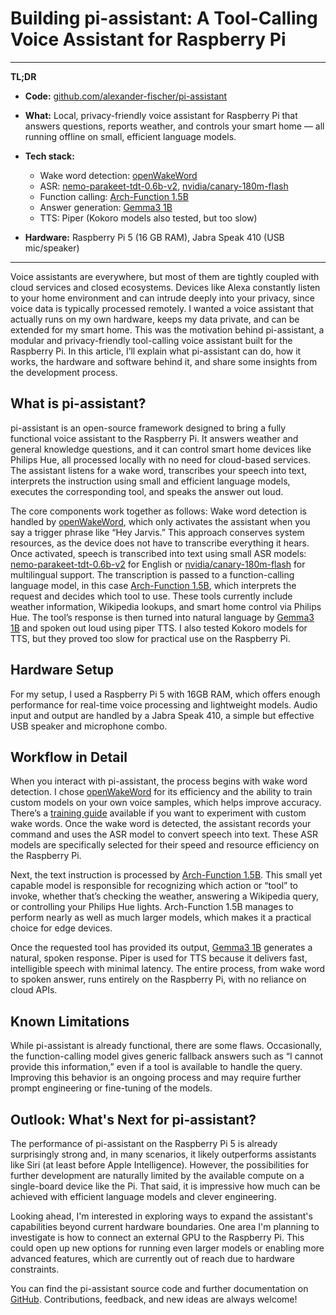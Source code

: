 # Building pi-assistant: A Tool-Calling Voice Assistant for Raspberry Pi

---

**TL;DR**

-   **Code:** [github.com/alexander-fischer/pi-assistant](https://github.com/alexander-fischer/pi-assistant)
-   **What:** Local, privacy-friendly voice assistant for Raspberry Pi that answers questions, reports weather, and controls your smart home — all running offline on small, efficient language models.
-   **Tech stack:**

    -   Wake word detection: [openWakeWord](https://github.com/dscripka/openWakeWord)
    -   ASR: [nemo-parakeet-tdt-0.6b-v2](https://huggingface.co/nvidia/parakeet-tdt-0.6b-v2), [nvidia/canary-180m-flash](https://huggingface.co/nvidia/canary-180m-flash)
    -   Function calling: [Arch-Function 1.5B](https://huggingface.co/katanemo/Arch-Function-1.5B)
    -   Answer generation: [Gemma3 1B](https://huggingface.co/google/gemma-3-1b-it)
    -   TTS: Piper (Kokoro models also tested, but too slow)

-   **Hardware:** Raspberry Pi 5 (16 GB RAM), Jabra Speak 410 (USB mic/speaker)

---

Voice assistants are everywhere, but most of them are tightly coupled with cloud services and closed ecosystems. Devices like Alexa constantly listen to your home environment and can intrude deeply into your privacy, since voice data is typically processed remotely. I wanted a voice assistant that actually runs on my own hardware, keeps my data private, and can be extended for my smart home. This was the motivation behind pi-assistant, a modular and privacy-friendly tool-calling voice assistant built for the Raspberry Pi. In this article, I’ll explain what pi-assistant can do, how it works, the hardware and software behind it, and share some insights from the development process.

## What is pi-assistant?

pi-assistant is an open-source framework designed to bring a fully functional voice assistant to the Raspberry Pi. It answers weather and general knowledge questions, and it can control smart home devices like Philips Hue, all processed locally with no need for cloud-based services. The assistant listens for a wake word, transcribes your speech into text, interprets the instruction using small and efficient language models, executes the corresponding tool, and speaks the answer out loud.

The core components work together as follows: Wake word detection is handled by [openWakeWord](https://github.com/dscripka/openWakeWord), which only activates the assistant when you say a trigger phrase like “Hey Jarvis.” This approach conserves system resources, as the device does not have to transcribe everything it hears. Once activated, speech is transcribed into text using small ASR models: [nemo-parakeet-tdt-0.6b-v2](https://huggingface.co/nvidia/parakeet-tdt-0.6b-v2) for English or [nvidia/canary-180m-flash](https://huggingface.co/nvidia/canary-180m-flash) for multilingual support. The transcription is passed to a function-calling language model, in this case [Arch-Function 1.5B](https://huggingface.co/katanemo/Arch-Function-1.5B), which interprets the request and decides which tool to use. These tools currently include weather information, Wikipedia lookups, and smart home control via Philips Hue. The tool’s response is then turned into natural language by [Gemma3 1B](https://huggingface.co/google/gemma-3-1b-it) and spoken out loud using piper TTS. I also tested Kokoro models for TTS, but they proved too slow for practical use on the Raspberry Pi.

## Hardware Setup

For my setup, I used a Raspberry Pi 5 with 16GB RAM, which offers enough performance for real-time voice processing and lightweight models. Audio input and output are handled by a Jabra Speak 410, a simple but effective USB speaker and microphone combo.

## Workflow in Detail

When you interact with pi-assistant, the process begins with wake word detection. I chose [openWakeWord](https://github.com/dscripka/openWakeWord) for its efficiency and the ability to train custom models on your own voice samples, which helps improve accuracy. There’s a [training guide](https://github.com/dscripka/[openWakeWord]%28https://github.com/dscripka/openWakeWord%29/blob/main/notebooks/training_models.ipynb) available if you want to experiment with custom wake words. Once the wake word is detected, the assistant records your command and uses the ASR model to convert speech into text. These ASR models are specifically selected for their speed and resource efficiency on the Raspberry Pi.

Next, the text instruction is processed by [Arch-Function 1.5B](https://huggingface.co/katanemo/Arch-Function-1.5B). This small yet capable model is responsible for recognizing which action or “tool” to invoke, whether that’s checking the weather, answering a Wikipedia query, or controlling your Philips Hue lights. Arch-Function 1.5B manages to perform nearly as well as much larger models, which makes it a practical choice for edge devices.

Once the requested tool has provided its output, [Gemma3 1B](https://huggingface.co/google/gemma-3-1b-it) generates a natural, spoken response. Piper is used for TTS because it delivers fast, intelligible speech with minimal latency. The entire process, from wake word to spoken answer, runs entirely on the Raspberry Pi, with no reliance on cloud APIs.

## Known Limitations

While pi-assistant is already functional, there are some flaws. Occasionally, the function-calling model gives generic fallback answers such as “I cannot provide this information,” even if a tool is available to handle the query. Improving this behavior is an ongoing process and may require further prompt engineering or fine-tuning of the models.

## Outlook: What's Next for pi-assistant?

The performance of pi-assistant on the Raspberry Pi 5 is already surprisingly strong and, in many scenarios, it likely outperforms assistants like Siri (at least before Apple Intelligence). However, the possibilities for further development are naturally limited by the available compute on a single-board device like the Pi. That said, it is impressive how much can be achieved with efficient language models and clever engineering.

Looking ahead, I'm interested in exploring ways to expand the assistant's capabilities beyond current hardware boundaries. One area I'm planning to investigate is how to connect an external GPU to the Raspberry Pi. This could open up new options for running even larger models or enabling more advanced features, which are currently out of reach due to hardware constraints.

You can find the pi-assistant source code and further documentation on [GitHub](https://github.com/alexander-fischer/pi-assistant). Contributions, feedback, and new ideas are always welcome!
